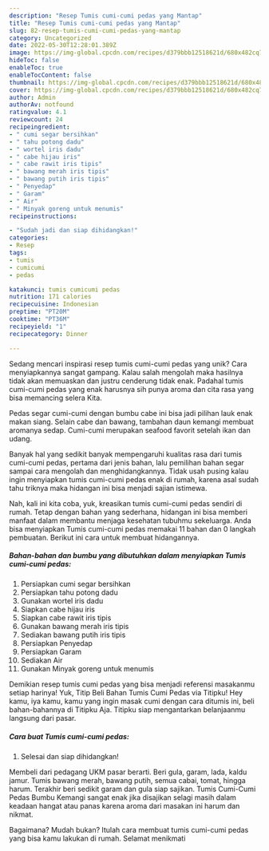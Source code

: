 ```yaml
---
description: "Resep Tumis cumi-cumi pedas yang Mantap"
title: "Resep Tumis cumi-cumi pedas yang Mantap"
slug: 82-resep-tumis-cumi-cumi-pedas-yang-mantap
category: Uncategorized
date: 2022-05-30T12:28:01.389Z
image: https://img-global.cpcdn.com/recipes/d379bbb12518621d/680x482cq70/tumis-cumi-cumi-pedas-foto-resep-utama.jpg
hideToc: false
enableToc: true
enableTocContent: false
thumbnail: https://img-global.cpcdn.com/recipes/d379bbb12518621d/680x482cq70/tumis-cumi-cumi-pedas-foto-resep-utama.jpg
cover: https://img-global.cpcdn.com/recipes/d379bbb12518621d/680x482cq70/tumis-cumi-cumi-pedas-foto-resep-utama.jpg
author: Admin
authorAv: notfound
ratingvalue: 4.1
reviewcount: 24
recipeingredient:
- " cumi segar bersihkan"
- " tahu potong dadu"
- " wortel iris dadu"
- " cabe hijau iris"
- " cabe rawit iris tipis"
- " bawang merah iris tipis"
- " bawang putih iris tipis"
- " Penyedap"
- " Garam"
- " Air"
- " Minyak goreng untuk menumis"
recipeinstructions:

- "Sudah jadi dan siap dihidangkan!"
categories:
- Resep
tags:
- tumis
- cumicumi
- pedas

katakunci: tumis cumicumi pedas 
nutrition: 171 calories
recipecuisine: Indonesian
preptime: "PT20M"
cooktime: "PT36M"
recipeyield: "1"
recipecategory: Dinner

---
```





Sedang mencari inspirasi resep tumis cumi-cumi pedas yang unik? Cara menyiapkannya sangat gampang. Kalau salah mengolah maka hasilnya tidak akan memuaskan dan justru cenderung tidak enak. Padahal tumis cumi-cumi pedas yang enak harusnya sih punya aroma dan cita rasa yang bisa memancing selera Kita.





Pedas segar cumi-cumi dengan bumbu cabe ini bisa jadi pilihan lauk enak makan siang. Selain cabe dan bawang, tambahan daun kemangi membuat aromanya sedap. Cumi-cumi merupakan seafood favorit setelah ikan dan udang.

Banyak hal yang sedikit banyak mempengaruhi kualitas rasa dari tumis cumi-cumi pedas, pertama dari jenis bahan, lalu pemilihan bahan segar sampai cara mengolah dan menghidangkannya. Tidak usah pusing kalau ingin menyiapkan tumis cumi-cumi pedas enak di rumah, karena asal sudah tahu triknya maka hidangan ini bisa menjadi sajian istimewa.






Nah, kali ini kita coba, yuk, kreasikan tumis cumi-cumi pedas sendiri di rumah. Tetap dengan bahan yang sederhana, hidangan ini bisa memberi manfaat dalam membantu menjaga kesehatan tubuhmu sekeluarga. Anda bisa menyiapkan Tumis cumi-cumi pedas memakai 11 bahan dan 0 langkah pembuatan. Berikut ini cara untuk membuat hidangannya.

<!--inarticleads1-->

##### Bahan-bahan dan bumbu yang dibutuhkan dalam menyiapkan Tumis cumi-cumi pedas:

1. Persiapkan  cumi segar bersihkan
1. Persiapkan  tahu potong dadu
1. Gunakan  wortel iris dadu
1. Siapkan  cabe hijau iris
1. Siapkan  cabe rawit iris tipis
1. Gunakan  bawang merah iris tipis
1. Sediakan  bawang putih iris tipis
1. Persiapkan  Penyedap
1. Persiapkan  Garam
1. Sediakan  Air
1. Gunakan  Minyak goreng untuk menumis


Demikian resep tumis cumi pedas yang bisa menjadi referensi masakanmu setiap harinya! Yuk, Titip Beli Bahan Tumis Cumi Pedas via Titipku! Hey kamu, iya kamu, kamu yang ingin masak cumi dengan cara ditumis ini, beli bahan-bahannya di Titipku Aja. Titipku siap mengantarkan belanjaanmu langsung dari pasar. 

<!--inarticleads2-->

##### Cara buat Tumis cumi-cumi pedas:


1. Selesai dan siap dihidangkan!

Membeli dari pedagang UKM pasar berarti. Beri gula, garam, lada, kaldu jamur. Tumis bawang merah, bawang putih, semua cabai, tomat, hingga harum. Terakhir beri sedikit garam dan gula siap sajikan. Tumis Cumi-Cumi Pedas Bumbu Kemangi sangat enak jika disajikan selagi masih dalam keadaan hangat atau panas karena aroma dari masakan ini harum dan nikmat. 

Bagaimana? Mudah bukan? Itulah cara membuat tumis cumi-cumi pedas yang bisa kamu lakukan di rumah. Selamat menikmati
